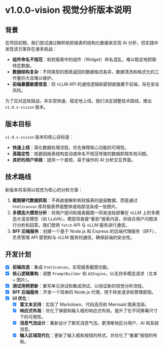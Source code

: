 # v1.0.0-vision 视觉分析版本说明

## 背景

在项目初期，我们尝试通过解析帆软报表的结构化数据来实现 AI 分析，但实践中发现该方案存在诸多挑战：

- **组件命名不规范**：帆软报表中的组件（Widget）命名混乱，难以稳定地抓取特定数据。
- **数据结构复杂**：不同类型的图表返回的数据格式各异，数据清洗和格式化的工作量巨大且难以维护。
- **前端暴露敏感信息**：将 vLLM API 的通信逻辑和密钥直接置于前端，存在安全风险。

为了应对这些挑战，并实现快速、稳定地上线，我们决定调整技术路线，推出 `v1.0.x-vision` 版本。

## 版本目标

`v1.0.x-vision` 版本的核心目标是：

- **快速上线**：简化数据处理流程，优先保障核心功能的可用性。
- **高稳定性**：规避因报表结构变动或命名不规范导致的数据抓取失败问题。
- **良好的用户体验**：提供一个直观、易于操作的 AI 分析交互界面。

## 技术路线

新版本将采用以视觉为核心的分析方案：

1. **截图替代数据抓取**：不再直接解析帆软报表的底层数据，而是通过 `html2canvas` 库将报表界面整体或局部渲染成一张图片。
2. **多模态大模型分析**：将用户提问和报表截图一同发送给部署在 vLLM 上的多模态大语言模型（如
   LLaVA）。模型将直接“看到”报表内容，并结合用户问题进行分析和回答。我们使用 `fetch` API 与 vLLM 服务进行通信。
3. **BFF 后端服务**：创建一个基于 Node.js 和 Express 的后端代理服务（BFF），负责管理 API 密钥和与 vLLM 服务的通信，确保前端的安全性。

## 开发计划

- [x] **前端改造**：集成 `html2canvas`，实现报表截图功能。
- [x] **核心逻辑重构**：调整 `PromptBuilder` 和 `AIEngine`，以支持多模态请求（文本 + 图片）。
- [x] **测试用例更新**：重写单元测试和集成测试，以验证新的视觉分析流程。
- [x] **BFF 后端服务**：开发一个简单的 Node.js 代理，用于转发请求和管理密钥。
- [x] **UI 优化**：
    - [x] **富文本支持**：实现了 Markdown、代码高亮和 Mermaid 图表渲染。
    - [x] **响应式布局**：优化了弹窗和输入框的响应式布局，提升了在不同屏幕尺寸下的可用性。
    - [x] **消息气泡设计**：重新设计了聊天消息气泡，更清晰地区分用户、AI 和系统消息。
    - [x] **输入区域现代化**：更新了输入框和按钮的样式，并优化了“重置”按钮的布局。